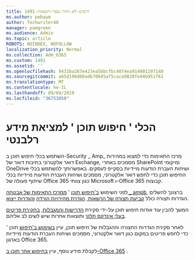 ```yaml
---
title: 1491-חיפוש-לא-חוזר-צפוי-תוצאות
ms.author: pebaum
author: Techwriter40
manager: pamgreen
ms.audience: Admin
ms.topic: article
ROBOTS: NOINDEX, NOFOLLOW
localization_priority: Normal
ms.collection: Adm_O365
ms.custom: 1491
ms.assetid: ''
ms.openlocfilehash: 9432ba267e423ea5bbcfbc40f4ea914901207140
ms.sourcegitcommit: a65d196d00adb70045af5caca9828fe44b951f61
ms.translationtype: MT
ms.contentlocale: he-IL
ms.lasthandoff: 09/04/2019
ms.locfileid: "36753850"
---
```

# <a name="content-search-tool-to-find-relevant-info"></a>הכלי ' חיפוש תוכן ' למציאת מידע רלבנטי

השתמש בכלי חיפוש תוכן ב-Security _ Amp_ מרכז התאימות כדי למצוא במהירות דואר אלקטרוני בתיבות דואר של Exchange, מסמכים באתרי SharePoint ומיקומי OneDrive ושיחות העברת הודעות מיידיות בסקייפ לעסקים. באפשרותך להשתמש בכלי החיפוש תוכן כדי לחפש דואר אלקטרוני, מסמכים ושיחות העברת הודעות מיידיות בכלי שיתוף פעולה של Office 365 כגון צוותי Microsoft ו-Office 365 קבוצות.


לפני השימוש [ב'חיפוש תוכן](https://sip.protection.office.com/contentsearchbeta?ContentOnly=1) ' [ממרכז התאימות של אבטחה _ ampb](https://sip.protection.office.com/homepage), ברצונך להשלים הגדרות תצורה כולל [קביעת תצורה של הרשאות](https://docs.microsoft.com/office365/securitycompliance/permissions-filtering-for-content-search), [הגדרת מהירויות הורדה](https://docs.microsoft.com/office365/securitycompliance/increase-download-speeds-when-exporting-ediscovery-results) [והגדרות ייצוא](https://docs.microsoft.com/office365/securitycompliance/disable-reports-when-you-export-content-search-results).

המשך להבין עוד אודות חיפוש תוכן על-ידי סקירת [הדרישות והמגבלות](https://docs.microsoft.com/office365/securitycompliance/limits-for-content-search), [בחקירת פריטים בעלי אינדקס חלקי](https://docs.microsoft.com/office365/securitycompliance/investigating-partially-indexed-items-in-ediscovery) ותוצאות אחרות שיש לשים לב אליהם.

לאחר סקירת הגדרות התצורה וההגבלות של חיפוש תוכן, עיין [בשימוש ב'חיפוש</a> תוכן ' כדי לחפש פריטים במקום כגון דואר אלקטרוני, מסמכים ושיחות העברת הודעות מיידיות בארגון Office 365](https://docs.microsoft.com/office365/securitycompliance/content-search).

לקבלת מידע נוסף, עיין [בחיפוש אחר תוכן ב-Office 365](https://docs.microsoft.com/office365/securitycompliance/search-for-content) .

